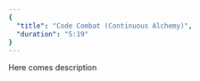 ```yaml
---
{
  "title": "Code Combat (Continuous Alchemy)",
  "duration": "5:19"
}
---
```


Here comes description

